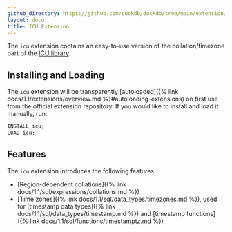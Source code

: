 ```yaml
---
github_directory: https://github.com/duckdb/duckdb/tree/main/extension/icu
layout: docu
title: ICU Extension
---
```


The `icu` extension contains an easy-to-use version of the collation/timezone part of the [ICU library](https://github.com/unicode-org/icu).

## Installing and Loading

The `icu` extension will be transparently [autoloaded]({% link docs/1.1/extensions/overview.md %}#autoloading-extensions) on first use from the official extension repository.
If you would like to install and load it manually, run:

```sql
INSTALL icu;
LOAD icu;
```

## Features

The `icu` extension introduces the following features:

* [Region-dependent collations]({% link docs/1.1/sql/expressions/collations.md %})
* [Time zones]({% link docs/1.1/sql/data_types/timezones.md %}), used for [timestamp data types]({% link docs/1.1/sql/data_types/timestamp.md %}) and [timestamp functions]({% link docs/1.1/sql/functions/timestamptz.md %})